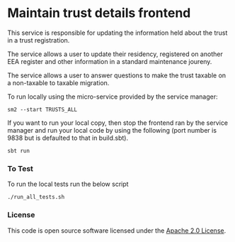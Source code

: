 # Maintain trust details frontend

This service is responsible for updating the information held about the trust in a trust registration.

The service allows a user to update their residency, registered on another EEA register and other information in a standard maintenance joureny.

The service allows a user to answer questions to make the trust taxable on a non-taxable to taxable migration.

To run locally using the micro-service provided by the service manager:

`sm2 --start TRUSTS_ALL`

If you want to run your local copy, then stop the frontend ran by the service manager and run your local code by using the following (port number is 9838 but is defaulted to that in build.sbt).

`sbt run`

### To Test
To run the local tests run the below script

`./run_all_tests.sh`

### License

This code is open source software licensed under the [Apache 2.0 License]("http://www.apache.org/licenses/LICENSE-2.0.html").
